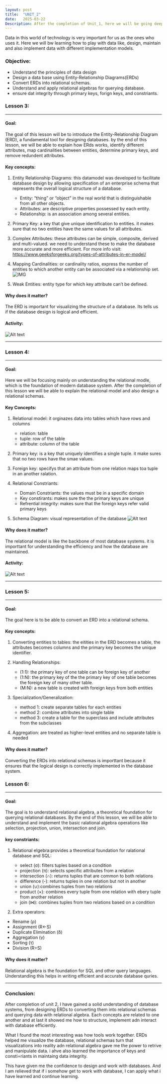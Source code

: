 ```yaml
---
layout: post
title:  "UNIT_2"
date:   2025-03-22
Description: After the completion of Unit_1, here we will be going deeper into the concepts of each data models.
---
```


<p class="intro"><span class="dropcap">D</span>ata in this world of technology is very important for us as the ones who uses it. Here we will bw learning how to play with data like, design, maintain and also implement data with different implementation models.</p>

### Objective:
- Understand the principles of data design
- Design a data base using Entity-Relationship Diagrams(ERDs)
- Convert ERDs into relational schemas.
- Understand and apply relational algebras for querying database.
- ensure dat integrity through primary keys, forign keys, and constriants.

### Lesson 3:

-------------

#### Goal:
The goal of this lesson will be to introduce the Entity-Relationship Diagram (ERD), a fundamental tool for designing databases. by the end of this lesson, we will be able to explain how ERds works, identify different attributes, map cardinalities between entities, determine primary keys, and remove redundent attributes.

#### Key concepts:
1. Entity Relationship Diagrams: this datamodel was developed to facilitate database design by allowing specification of an enterprise schema that represents the overall logical structure of a database.
    - Entity: “thing” or “object” in the real world that is distinguishable from all other objects.
    - Attributes: are descriptive properties possessed by each entity.
    - Relationship: is an association among several entities.


2. Primary Key: a key that give unique identification to entities. it makes sure that no two entities have the same values for all attributes.

3. Complex Attributes: these attributes can be simple, composite, derived and multi-valued. we need to understand these to make the database more accurate and more efficient.
For more info visit: https://www.geeksforgeeks.org/types-of-attributes-in-er-model/

4. Mapping Cardinalities: or cardinality ratios, express the number of entities to which another entity can be associated via a relationship set.
![IMG](<../assets/img/Mapping Cardinalitites.png>)

5. Weak Entities: entity type for which key attribute can’t be defined.

#### Why does it matter?
The ERD is important for visualizing the structure of a database. Its tells us if the database design is logical and efficient.

#### Activity:
![Alt text](../assets/img/ERD.png)

-------------



### Lesson 4:



-------------

#### Goal:
Here we will be focusing mainly on understanding the relational modle, which is the foundation of modern database system. After the completion of this lesson we will be able to explain the relational model and also design a relational schemas.

#### Key Concepts:
1. Relational model: it orginazes data into tables which have rows and columns
    - relation: table
    - tuple: row of the table
    - attribute: column of the table

2. Primary key: is a key that uniquely identifies a single tuple. it make sures that no two rows have the smae values.

3. Foreign key: specifys that an attribute from one relation maps toa tuple in an another ralation.

4. Relational Constriants: 
    - Domain Constriants: the values must be in a specific domain
    - Key constirants: makes sure the the primary keys are unique
    - Refrential integrity: makes sure that the foreign keys refer valid primary keys

5. Schema Diagram: visual representation of the database
![Alt text](<../assets/img/schema diagram.png>)

#### Why does it matter?
The relational model is like the backbone of most database systems. it is importtant for understanding the efficiency and how the database are maintained.

#### Activity:
![Alt text](<../assets/img/schema diagram.png>)

-------------



### Lesson 5:



-------------

#### Goal:
The goal here is to be able to convert an ERD into a relational schema.

#### Key concepts:
1. Converting entities to tables: the eitities in the ERD becomes a table, the attributes becomes columns and the primary key becomes the unique identifier.

2. Handling Relationships:
    - (1:1): the primary key of one table can be foreign key of another
    - (1:N): the primary key of the the primary key of one table becomes the foreign key of many other table.
    - (M:N): a new table is created with foreign keys from both entities

3. Specialization/Generalization:
    - method 1: create separate tables for each entities
    - method 2: combine attributes into single table
    - method 3: create a table for the superclass and include attributes from the subclasses
4. Aggregation: are treated as higher-level entities and no separate table is needed

#### Why does it matter?
Converting the ERDs into relational schemas is importtant because it ensures that the logical design is correctly implemented in the database system.



### Lesson 6:



-------------

#### Goal:
The goal is to understand relational algebra, a theoretical foundation for querying relational databases. By the end of this lesson, we will be able to understand and implement the basic ralational algebra operations like selection, projection, union, intersection and join.

#### key constriants:
1. Relational elgebra:provides a theoretical foundation for ralational database and SQL:
    - select (σ): filters tuples based on a condition
    - projection (π): selects specific attributes from a relation
    - intersection (∩): returns tuples that are common to both relations
    - difference (-): returns tuples in one relation but not in another
    - union (∪):combines tuples from two relations
    - product (×): combines every tuple from one relation with ebery tuple from another relation
    - join (⋈): combines tuples from two relations based on a condition

2. Extra operators: 
- Rename (ρ)
- Assignment (R←S)
- Duplicate Elimination (δ)
- Aggregation (γ)
- Sorting (τ)
- Division (R÷S)

#### Why does it matter?
Relational algebra is the foundation for SQL and other query languages. Understanding this helps in writing efficient and accurate database quries.



---------------



### Conclusion:
After completion of unit 2, I have gained a solid understanding of database systems, from designing ERDs to converting them into relational schemas and querying data with relational algebra. Each concepts are related to one another and at last it showed me how to structure, implement adn interact with database efficiently.

What I found the most interesting was how tools work together. ERDs helped me visualize the database, relational schemas turn that visualizations into reality adn relational algebra gave me the power to retrive and manipulate data. i ahve also learned the importance of keys and consti=riants in maintaing data integrity.

This have given me the confidence to design and work with databases. And I am relieved that if i somehow get to work with database, I can apply what i have learned and continue learning.